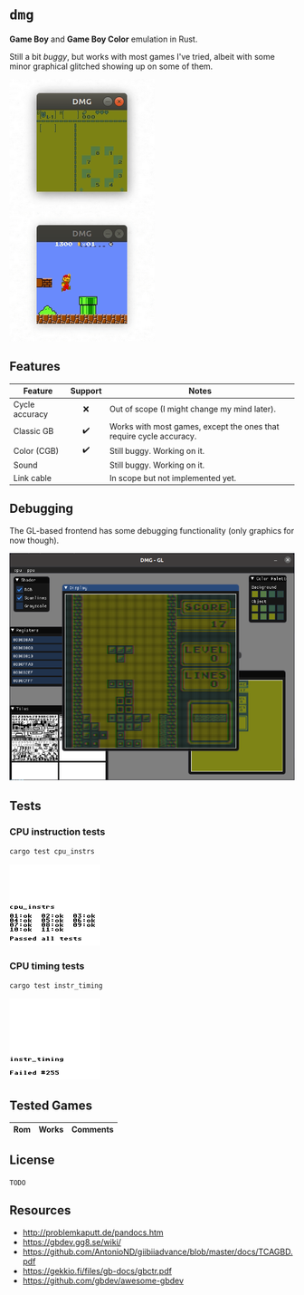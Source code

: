 # `dmg`

**Game Boy** and **Game Boy Color** emulation in Rust.

Still a bit *buggy*, but works with most games I've tried, albeit with some minor graphical glitched showing up on some of them.

![](assets/zelda.gif)
![](assets/mario.gif)

## Features

| Feature | Support | Notes
| --- | :-----: | ---
| Cycle accuracy | ❌ | Out of scope (I might change my mind later).
| Classic GB | ✔️ | Works with most games, except the ones that require cycle accuracy.
| Color (CGB) | ✔️ | Still buggy. Working on it.
| Sound | | Still buggy. Working on it.
| Link cable | | In scope but not implemented yet.

## Debugging

The GL-based frontend has some debugging functionality (only graphics for now though).

![](assets/debug.png)

## Tests

### CPU instruction tests

```bash
cargo test cpu_instrs
```

![](assets/cpu_instrs.png)

### CPU timing tests

```bash
cargo test instr_timing
```

![](assets/instr_timing.png)

## Tested Games

| Rom | Works | Comments
| --- | ----- | ---

## License

`TODO`

## Resources

- http://problemkaputt.de/pandocs.htm
- https://gbdev.gg8.se/wiki/
- https://github.com/AntonioND/giibiiadvance/blob/master/docs/TCAGBD.pdf
- https://gekkio.fi/files/gb-docs/gbctr.pdf
- https://github.com/gbdev/awesome-gbdev
